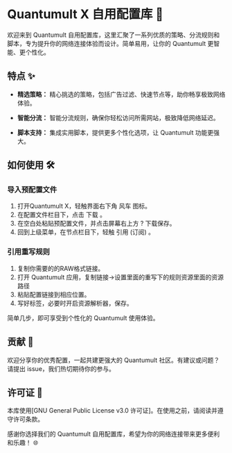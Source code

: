 # Quantumult X 自用配置库 🚀

欢迎来到 Quantumult 自用配置库，这里汇聚了一系列优质的策略、分流规则和脚本，专为提升你的网络连接体验而设计。简单易用，让你的 Quantumult 更智能、更个性化。

## 特点 ✨

- **精选策略：** 精心挑选的策略，包括广告过滤、快速节点等，助你畅享极致网络体验。

- **智能分流：** 智能分流规则，确保你轻松访问所需网站，极致降低网络延迟。

- **脚本支持：** 集成实用脚本，提供更多个性化选项，让 Quantumult 功能更强大。

## 如何使用 🛠️
### 导入预配置文件
1. 打开Quantumult X，轻触界面右下角 风车 图标。
2. 在配置文件栏目下，点击 下载 。
3. 在空白处粘贴预配置文件，并点击屏幕右上方 ? 下载保存。
4. 回到上级菜单，在节点栏目下，轻触 引用 (订阅) 。
### 引用重写规则
1. 复制你需要的的RAW格式链接。
2. 打开 Quantumult 应用，复制链接→设置里面的重写下的规则资源里面的资源路径
3. 粘贴配置链接到相应位置。
4. 写好标签，必要时开启资源解析器，保存。

简单几步，即可享受到个性化的 Quantumult 使用体验。

## 贡献 🤝

欢迎分享你的优秀配置，一起共建更强大的 Quantumult 社区。有建议或问题？请提出 issue，我们热切期待你的参与。

## 许可证 📜

本库使用[GNU General Public License v3.0 许可证]。在使用之前，请阅读并遵守许可条款。

感谢你选择我们的 Quantumult 自用配置库，希望为你的网络连接带来更多便利和乐趣！ 🌐
